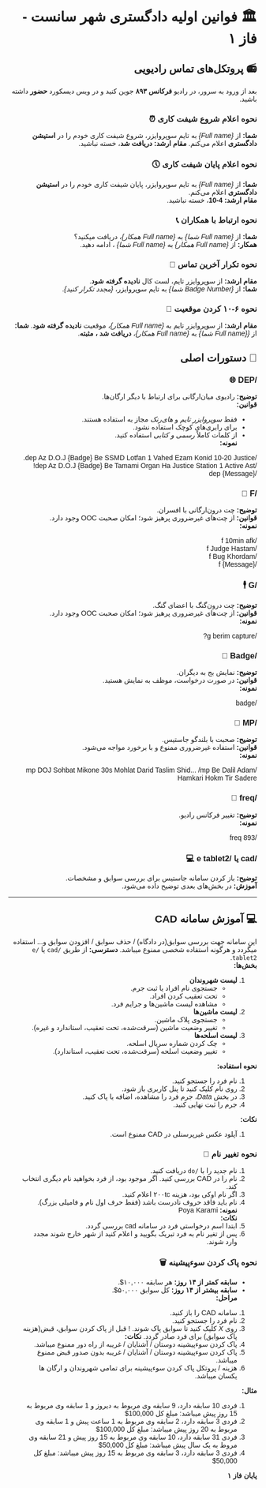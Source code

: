 <div dir="rtl" style="text-align: right; font-family: 'Vazir', 'Arial', sans-serif;">

# 🏛️ **فوانین اولیه دادگستری شهر سانست - فاز ۱**

## 📻 **پروتکل‌های تماس رادیویی**

 بعد از ورود به سرور، در رادیو **فرکانس ۸۹۳** جوین کنید و در ویس دیسکورد **حضور** داشته باشید.


### **نحوه اعلام شروع شیفت کاری** ⏰  
**شما:** از _{Full name}_ به تایم سوپروایزر، شروع شیفت کاری خودم را در **استیشن دادگستری** اعلام می‌کنم.
**مقام ارشد:** **دریافت شد**، خسته نباشید.

### **نحوه اعلام پایان شیفت کاری** 🕔  
**شما:** از _{Full name}_ به تایم سوپروایزر، پایان شیفت کاری خودم را در **استیشن دادگستری** اعلام می‌کنم.  
**مقام ارشد:** **4-10**، خسته نباشید.

### **نحوه ارتباط با همکاران** 📞  
**شما:** از _{Full name شما}_ به _{Full name همکار}_، دریافت میکنید؟  
**همکار:** از _{Full name همکار}_ به _{Full name شما}_ ، ادامه دهید.

### **نحوه تکرار آخرین تماس** 🔁  
**مقام ارشد:** از سوپروایزر تایم، لست کال **نادیده گرفته شود**.  
**شما:** از _{Badge Number شما}_ به تایم سوپروایزر، _{مجدد تکرار کنید}_.

### **نحوه ۶-۱۰ کردن موقعیت** 🚫  
**مقام ارشد:** از سوپروایزر تایم به _{Full name همکار}_، موقعیت **نادیده گرفته شود**.
**شما:** از _{{Full name شما}_ به _{Full name همکار}_، **دریافت شد ، مثبته**.



## 📜 **دستورات اصلی**

### **/DEP** 🌐  
**توضیح:** رادیوی میان‌ارگانی برای ارتباط با دیگر ارگان‌ها.  
**قوانین:**  
- فقط *سوپروایزر تایم* و *های‌رنک* مجاز به استفاده هستند.  
- برای رابری‌های کوچک استفاده نشود.  
- از کلمات کاملاً *رسمی و کتابی* استفاده کنید.  
**نمونه:**  

/dep Az D.O.J {Badge} Be SSMD Lotfan 1 Vahed Ezam Konid 10-20 Justice.       
/dep Az D.O.J {Badge} Be Tamami Organ Ha Justice Station 1 Active Ast!   
/dep {Message}


### **/F** 💬  
**توضیح:** چت درون‌ارگانی با افسران.  
**قوانین:** از چت‌های غیرضروری پرهیز شود؛ امکان صحبت OOC وجود دارد.  
**نمونه:**  

/f 10min afk  
/f Judge Hastam  
/f Bug Khordam    
/f {Message}



### **/G** 🕴️  
**توضیح:** چت درون‌گنگ با اعضای گنگ.  
**قوانین:** از چت‌های غیرضروری پرهیز شود؛ امکان صحبت OOC وجود دارد.  
**نمونه:**  

/g berim capture?


### **/Badge** 🛂  
**توضیح:** نمایش بج به دیگران.  
**قوانین:** در صورت درخواست، موظف به نمایش هستید.  
**نمونه:**  

/badge


### **/MP** 📢  
**توضیح:** صحبت با بلندگو جاستیس.  
**قوانین:** استفاده غیرضروری ممنوع و با برخورد مواجه می‌شود.  
**نمونه:**  

/mp DOJ Sohbat Mikone 30s Mohlat Darid Taslim Shid... /mp Be Dalil Adam Hamkari Hokm Tir Sadere


### **/freq** 📡  
**توضیح:** تغییر فرکانس رادیو.  
**نمونه:**  

/freq 893


### **/cad یا /e tablet2** 💻  
**توضیح:** باز کردن سامانه جاستیس برای بررسی سوابق و مشخصات.  
**آموزش:** در بخش‌های بعدی توضیح داده می‌شود.

---

## 💻 **آموزش سامانه CAD**
این سامانه جهت بررسی سوابق(در دادگاه) / حذف سوابق / افزودن سوابق و... استفاده میگردد و هرگونه استفاده شخصی ممنوع میباشد.
**دسترسی:** از طریق `/cad` یا `/e tablet2`.  
**بخش‌ها:**  
1. **لیست شهروندان**  
   - جستجوی نام افراد یا ثبت جرم.  
   - تحت تعقیب کردن افراد.  
   - مشاهده لیست ماشین‌ها و جرایم فرد.  
2. **لیست ماشین‌ها**  
   - جستجوی پلاک ماشین.  
   - تغییر وضعیت ماشین (سرقت‌شده، تحت تعقیب، استاندارد و غیره).  
3. **لیست اسلحه‌ها**  
   - چک کردن شماره سریال اسلحه.  
   - تغییر وضعیت اسلحه (سرقت‌شده، تحت تعقیب، استاندارد).  

**نحوه استفاده:**  
1. نام فرد را جستجو کنید.  
2. روی نام کلیک کنید تا پنل کاربری باز شود.  
3. در بخش *Data*، جرم فرد را مشاهده، اضافه یا پاک کنید.  
4. جرم را ثبت نهایی کنید.  

**نکات:** 
1. آپلود عکس غیرپرسنلی در CAD ممنوع است.

### **نحوه تغییر نام** 📛  
1. نام جدید را با `/do` دریافت کنید.  
2. نام را در CAD بررسی کنید. اگر موجود بود، از فرد بخواهید نام دیگری انتخاب کند.  
3. اگر نام اوکی بود، هزینه ۲۰۰tc اعلام کنید.  
4. نام باید فاقد حروف نادرست باشد (فقط حرف اول نام و فامیلی بزرگ).  
**نمونه:** Poya Karami  
**نکات:**
1. ابتدا اسم درخواستی فرد در سامانه cad بررسی گردد.
2. پس از تغیر نام به فرد تبریک بگویید و اعلام کنید از شهر خارج شوند مجدد وارد شوند.


### **نحوه پاک کردن سوءپیشینه** 🗑️  
- **سابقه کمتر از ۱۴ روز:** هر سابقه ۱۰,۰۰۰$.  
- **سابقه بیشتر از ۱۴ روز:** کل سوابق ۵۰,۰۰۰$.  
**مراحل:**  
1. سامانه CAD را باز کنید.  
2. نام فرد را جستجو کنید.  
3. روی *X* کلیک کنید تا سوابق پاک شوند.
! قبل از پاک کردن سوابق، قبض(هزینه پاک سوابق) برای فرد صادر گردد.
**نکات:**
1. پاک کردن سوءپیشینه دوستان / آشنایان / غریبه از راه دور ممنوع میباشد.
2. پاک کردن سوءپیشینه دوستان / آشنایان / غریبه بدون صدور قبض ممنوع میباشد.
3. هزینه / پروتکل پاک کردن سوءپیشینه برای تمامی شهروندان و ارگان ها یکسان میباشد.

**مثال:**  
1. فردی 10 سابقه دارد، 9 سابقه وی مربوط به دیروز و 1 سابقه وی مربوط به 15 روز پیش میباشد: مبلغ کل 100,000$ 
2. فردی 3 سابقه دارد، 2 سابقه وی مربوط به 1 ساعت پبش و 1 سابقه وی مربوط به 20 روز پیش میباشد: مبلغ کل 100,000$
3. فردی 31 سابقه دارد، 10 سابقه وی مربوط به 15 روز پیش و 21 سابقه وی مروط به یک سال پیش میباشد: مبلغ کل 50,000$ 
4. فردی 3 سابقه دارد، 3 سابقه وی مربوط به 15 روز پیش میباشد: مبلغ کل 50,000$ 


**پایان فاز ۱**  
</div>

